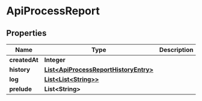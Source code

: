 
# ApiProcessReport

## Properties
Name | Type | Description | Notes
------------ | ------------- | ------------- | -------------
**createdAt** | **Integer** |  |  [optional]
**history** | [**List&lt;ApiProcessReportHistoryEntry&gt;**](ApiProcessReportHistoryEntry.md) |  |  [optional]
**log** | [**List&lt;List&lt;String&gt;&gt;**](List.md) |  |  [optional]
**prelude** | **List&lt;String&gt;** |  |  [optional]



